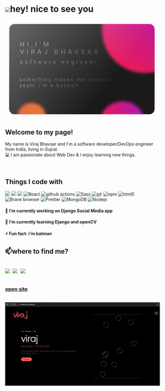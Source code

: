<h1><img src="https://raw.githubusercontent.com/iampavangandhi/iampavangandhi/master/gifs/Hi.gif" width="30px">hey! nice to see you</h1>
<img src="Group 1.png" width="500px"> 

##  Welcome to my page!
<p> My name is Viraj Bhavsar and I'm a software developer/DevOps engineer from India, living in Gujrat.</br>
💻  I am passionate about Web Dev & I enjoy learning new things. </p></br>

## Things I code with
<p>
 
 ![](https://img.shields.io/badge/Code-Python-informational?style=flat&logo=python&logoColor=white&color=2bbc8a)
![](https://img.shields.io/badge/Code-JavaScript-informational?style=flat&logo=javascript&logoColor=white&color=2bbc8a)
 ![](https://img.shields.io/badge/Tools-PostgreSQL-informational?style=flat&logo=postgresql&logoColor=white&color=2bbc8a)
 <img alt="React" src="https://img.shields.io/badge/-React-45b8d8?style=flat-square&logo=react&logoColor=white" />
  <img alt="github actions" src="https://img.shields.io/badge/-Github_Actions-2088FF?style=flat-square&logo=github-actions&logoColor=white" />
  <img alt="Sass" src="https://img.shields.io/badge/-Sass-CC6699?style=flat-square&logo=sass&logoColor=white" />
  <img alt="git" src="https://img.shields.io/badge/-Git-F05032?style=flat-square&logo=git&logoColor=white" />
  <img alt="npm" src="https://img.shields.io/badge/-NPM-CB3837?style=flat-square&logo=npm&logoColor=white" />
  <img alt="html5" src="https://img.shields.io/badge/-HTML5-E34F26?style=flat-square&logo=html5&logoColor=white" />
  <img alt="Brave browser" src="https://img.shields.io/badge/-Brave_Browser-FB542B?style=flat-square&logo=brave&logoColor=white" />
  <img alt="Prettier" src="https://img.shields.io/badge/-Prettier-F7B93E?style=flat-square&logo=prettier&logoColor=white" />
  <img alt="MongoDB" src="https://img.shields.io/badge/-MongoDB-13aa52?style=flat-square&logo=mongodb&logoColor=white" />
  <img alt="Nodejs" src="https://img.shields.io/badge/-Nodejs-43853d?style=flat-square&logo=Node.js&logoColor=white" />
 
</p>


#### 🔭 I’m currently working on Django Social Media app </br>
#### 🌱 I’m currently learning Django and openCV </br>
#### ⚡ Fun fact: i'm batman </br>


## 📫where to find me?
</br>
<a href="http://www.linkedin.com/in/viraj-bhavsar" bgcolor="white">
  <img align="left" width="24px" src="https://cdn.jsdelivr.net/npm/simple-icons@v3/icons/linkedin.svg"  />
</a>
<a color="#fff" href="https://twitter.com/BhavsarViraj1">
  <img align="left" width="26px" src="https://cdn.jsdelivr.net/npm/simple-icons@v3/icons/twitter.svg" />
</a>
<a color="fff" href="mailto:viraj1234567898676@gmail.com">
  <img align="left" width="26px" src="https://cdn.jsdelivr.net/npm/simple-icons@v3/icons/gmail.svg" />
</a></br></br>
<h3><a href="https://virajbhavsar.netlify.app/">open site</a></h3></br>
<a href="https://virajbhavsar.netlify.app/"><img src="web.png" width="1000px"></a>

